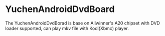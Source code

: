 # YuchenAndroidDvdBoard
The YuchenAndroidDvdBorad is base on Allwinner's A20 chipset with DVD loader supported, can play mkv file with Kodi(Xbmc) player.

